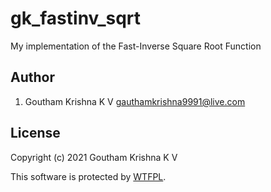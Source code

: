 # gk_fastinv_sqrt

My implementation of the Fast-Inverse Square Root Function

## Author

1.  Goutham Krishna K V <gauthamkrishna9991@live.com>

## License

Copyright (c) 2021 Goutham Krishna K V

This software is protected by [WTFPL](LICENSE).
